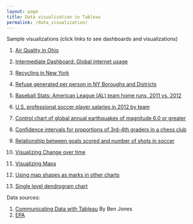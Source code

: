 ```yaml
---
layout: page
title: Data visualization in Tableau
permalink: /data_visualization/
---
```


Sample visualizations (click links to see dashboards and visualizations)

1. [Air Quality in Ohio](https://public.tableau.com/views/AirQuality_17128083169780/AirQualityinOhio?:language=en-US&:sid=&:display_count=n&:origin=viz_share_link)
2. [Intermediate Dashboard: Global internet usage](https://public.tableau.com/views/GlobalInternetusage_17152379397750/Dashboard1?:language=en-US&publish=yes&:sid=&:display_count=n&:origin=viz_share_link)
3. [Recycling in New York](https://public.tableau.com/views/DSNYcollectionch12/RecyclinginNewYork?:language=en-US&publish=yes&:sid=&:display_count=n&:origin=viz_share_link)

4. [Refuse generated per person in NY Boroughs and Districts](https://public.tableau.com/views/ratios--rates/RatesBarChart?:language=en-US&:sid=&:redirect=auth&:display_count=n&:origin=viz_share_link)

5. [Baseball Stats: American League (AL) team home runs, 2011 vs. 2012](https://public.tableau.com/views/proportions--percentages/Butterflychart?:language=en-US&:sid=&:redirect=auth&:display_count=n&:origin=viz_share_link)

6. [U.S. professional soccer player salaries in 2012 by team](https://public.tableau.com/views/VisualizingDistribution/Guaranteedsalarybyteam?:language=en-US&:sid=&:redirect=auth&:display_count=n&:origin=viz_share_link)

7. [Control chart of global annual earthquakes of magnitude 6.0 or greater](https://public.tableau.com/views/Visualizingvariation/Controlchart?:language=en-US&:sid=&:redirect=auth&:display_count=n&:origin=viz_share_link)

8. [Confidence intervals for proportions of 3rd-4th graders in a chess club](https://public.tableau.com/views/Visualizinguncertainty/CIsfor3rd-4thgraders?:language=en-US&:sid=&:redirect=auth&:display_count=n&:origin=viz_share_link)

9. [Relationship between goals scored and number of shots in soccer](https://public.tableau.com/views/Visualizingrelationships/Quadrantchart?:language=en-US&:sid=&:redirect=auth&:display_count=n&:origin=viz_share_link)

10. [Visualizing Change over time](https://public.tableau.com/views/Visualizingchangeovertime/Dual-axislineplot?:language=en-US&publish=yes&:sid=&:display_count=n&:origin=viz_share_link)

11. [Visualizing Maps](https://public.tableau.com/views/2012-Hurricanes/Hurricanepath?:language=en-US&:sid=&:display_count=n&:origin=viz_share_link)

12. [Using map shapes as marks in other charts](https://public.tableau.com/views/UsVotingDemographics/Scatterplotwithmapshapes?:language=en-US&publish=yes&:sid=&:display_count=n&:origin=viz_share_link)

13. [Single level dendrogram chart](https://public.tableau.com/views/Dendrogramchart_17162701436680/Dendrogram?:language=en-US&publish=yes&:sid=&:display_count=n&:origin=viz_share_link)

Data sources:
1. [Communicating Data with Tableau](https://learning.oreilly.com/library/view/communicating-data-with/9781449372019/) By Ben Jones
2. [EPA](https://www.epa.gov/outdoor-air-quality-data/download-daily-data)
   

